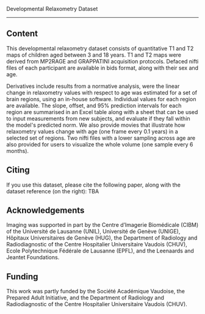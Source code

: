 Developmental Relaxometry Dataset
**********************************

Content
-------

This developmental relaxometry dataset consists of quantitative T1 and T2 maps of children aged between 3 and 18 years.
T1 and T2 maps were derived from MP2RAGE and GRAPPATINI acquisition protocols. Defaced nifti files of each participant
are available in bids format, along with their sex and age.

Derivatives include results from a normative analysis, were the linear change in relaxometry values with respect to age
was estimated for a set of brain regions, using an in-house software. Individual values for each region are available.
The slope, offset, and 95% prediction intervals for each region are summarised in an Excel table along with a sheet that
can be used to input measurements from new subjects, and evaluate if they fall within the model's predicted norm. We
also provide movies that illustrate how relaxometry values change with age (one frame every 0.1 years) in a selected set
of regions. Two nifti files with a lower sampling across age are also provided for users to visualize the whole volume
(one sample every 6 months).

Citing
------
If you use this dataset, please cite the following paper, along with the dataset reference (on the right):
    TBA

Acknowledgements
----------------

Imaging was supported in part by the Centre d’Imagerie Biomédicale (CIBM) of the Université de Lausanne (UNIL),
Université de Genève (UNIGE), Hôpitaux Universitaires de Genève (HUG), the Department of Radiology and Radiodiagnostic
of the Centre Hospitalier Universitaire Vaudois (CHUV), Ecole Polytechnique Fédérale de Lausanne (EPFL), and the
Leenaards and Jeantet Foundations.

Funding
-------

This work was partly funded by the Société Académique Vaudoise, the Prepared Adult Initiative, and the Department of
Radiology and Radiodiagnostic of the Centre Hospitalier Universitaire Vaudois (CHUV).

